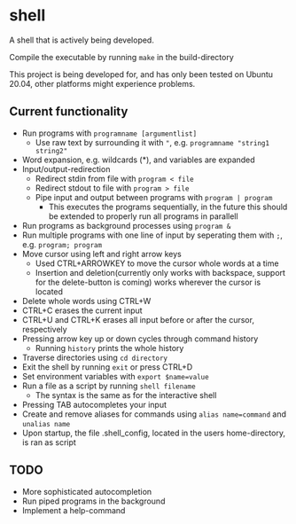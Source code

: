 # shell
A shell that is actively being developed.

Compile the executable by running `make` in the build-directory

This project is being developed for, and has only been tested on Ubuntu 20.04, other platforms might experience problems.

## Current functionality
- Run programs with `programname [argumentlist]`
  - Use raw text by surrounding it with `"`, e.g. `programname "string1 string2"`
- Word expansion, e.g. wildcards (*), and variables are expanded
- Input/output-redirection
  - Redirect stdin from file with `program < file`
  - Redirect stdout to file with `program > file`
  - Pipe input and output between programs with `program | program`
    - This executes the programs sequentially, in the future this should be extended to properly run all programs in parallell 
- Run programs as background processes using `program &`
- Run multiple programs with one line of input by seperating them with `;`, e.g. `program; program`
- Move cursor using left and right arrow keys
  - Used CTRL+ARROWKEY to move the cursor whole words at a time
  - Insertion and deletion(currently only works with backspace, support for the delete-button is coming) works wherever the cursor is located
- Delete whole words using CTRL+W
- CTRL+C erases the current input
- CTRL+U and CTRL+K erases all input before or after the cursor, respectively
- Pressing arrow key up or down cycles through command history
  - Running `history` prints the whole history
- Traverse directories using `cd directory`
- Exit the shell by running `exit` or press CTRL+D
- Set environment variables with `export $name=value`
- Run a file as a script by running `shell filename`
  - The syntax is the same as for the interactive shell
- Pressing TAB autocompletes your input
- Create and remove aliases for commands using `alias name=command` and `unalias name`
- Upon startup, the file .shell_config, located in the users home-directory, is ran as script

## TODO
- More sophisticated autocompletion
- Run piped programs in the background
- Implement a help-command
